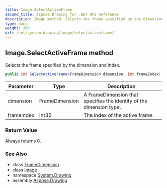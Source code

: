 ```yaml
---
title: Image.SelectActiveFrame
second_title: Aspose.Drawing for .NET API Reference
description: Image method. Selects the frame specified by the dimension and index
type: docs
weight: 280
url: /net/system.drawing/image/selectactiveframe/
---
```

## Image.SelectActiveFrame method

Selects the frame specified by the dimension and index.

```csharp
public int SelectActiveFrame(FrameDimension dimension, int frameIndex)
```

| Parameter | Type | Description |
| --- | --- | --- |
| dimension | FrameDimension | A FrameDimension that specifies the identity of the dimension type. |
| frameIndex | Int32 | The index of the active frame. |

### Return Value

Always returns 0.

### See Also

* class [FrameDimension](../../../system.drawing.imaging/framedimension/)
* class [Image](../)
* namespace [System.Drawing](../../image/)
* assembly [Aspose.Drawing](../../../)


